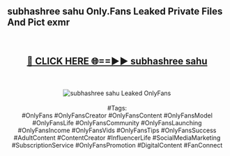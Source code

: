 <h2>subhashree sahu Only.Fans Leaked Private Files And Pict exmr</h2>
<br>
<div align="center">
<h2><a href="https://mediafiles.top/subhashree_sahu" rel="nofollow">🔴 CLICK HERE 🌐==►► subhashree sahu</a></h2>
<br>
<br>
<a href="https://mediafiles.top/subhashree_sahu" rel="nofollow" data-target="animated-image.originalLink"><img src="https://i.ibb.co.com/WyWwxjT/player-gif2.gif" alt="subhashree sahu Leaked OnlyFans" style="max-width: 100%; display: inline-block;" data-target="animated-image.originalImage"></a>
<br><br>
#Tags:
<br>
#OnlyFans #OnlyFansCreator #OnlyFansContent #OnlyFansModel #OnlyFansLife #OnlyFansCommunity #OnlyFansLaunching #OnlyFansIncome #OnlyFansVids #OnlyFansTips #OnlyFansSuccess #AdultContent #ContentCreator #InfluencerLife #SocialMediaMarketing #SubscriptionService #OnlyFansPromotion #DigitalContent #FanConnect
</div>
<br>